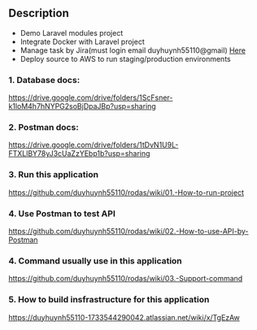 ## Description
- Demo Laravel modules project 
- Integrate Docker with Laravel project
- Manage task by Jira(must login email duyhuynh55110@gmail) [Here](https://duyhuynh55110.atlassian.net/jira/software/projects/RODAS/boards/1)
- Deploy source to AWS to run staging/production environments

### 1. Database docs: <br>
https://drive.google.com/drive/folders/1ScFsner-k1loM4h7hNYPG2soBjDpaJBp?usp=sharing

### 2. Postman docs: <br>
https://drive.google.com/drive/folders/1tDvN1U9L-FTXLlBY78yJ3cUaZzYEbp1b?usp=sharing

### 3. Run this application
https://github.com/duyhuynh55110/rodas/wiki/01.-How-to-run-project

### 4. Use Postman to test API
https://github.com/duyhuynh55110/rodas/wiki/02.-How-to-use-API-by-Postman

### 4. Command usually use in this application
https://github.com/duyhuynh55110/rodas/wiki/03.-Support-command

### 5. How to build insfrastructure for this application
https://duyhuynh55110-1733544290042.atlassian.net/wiki/x/TgEzAw
